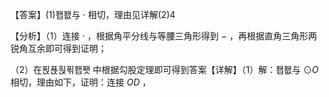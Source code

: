 【答案】(1)퐵퐶与 $\cdot$ 相切，理由见详解(2)4

【分析】（1）连接 $\cdot$ ，根据角平分线与等腰三角形得到 $-$ ，再根据直角三角形两锐角互余即可得到证明；

（2）在푅푡훥푂퐵퐷 中根据勾股定理即可得到答案【详解】（1）解：퐵퐶与 $\odot O$ 相切，理由如下，证明：连接 $O D$ ，
